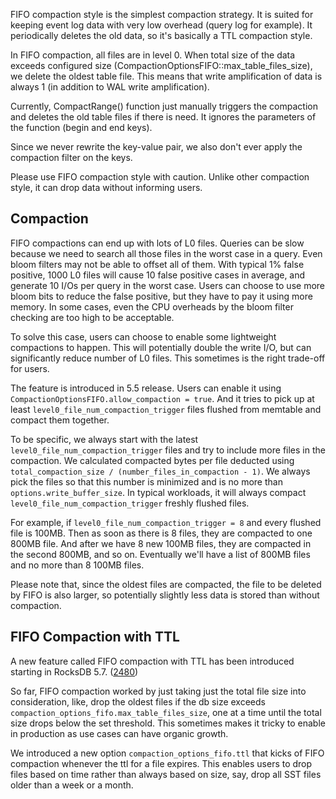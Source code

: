 FIFO compaction style is the simplest compaction strategy. It is suited for keeping event log data with very low overhead (query log for example). It periodically deletes the old data, so it's basically a TTL compaction style.

In FIFO compaction, all files are in level 0. When total size of the data exceeds configured size (CompactionOptionsFIFO::max_table_files_size), we delete the oldest table file. This means that write amplification of data is always 1 (in addition to WAL write amplification).

Currently, CompactRange() function just manually triggers the compaction and deletes the old table files if there is need. It ignores the parameters of the function (begin and end keys).

Since we never rewrite the key-value pair, we also don't ever apply the compaction filter on the keys.

Please use FIFO compaction style with caution. Unlike other compaction style, it can drop data without informing users.

## Compaction
FIFO compactions can end up with lots of L0 files. Queries can be slow because we need to search all those files in the worst case in a query. Even bloom filters may not be able to offset all of them. With typical 1% false positive, 1000 L0 files will cause 10 false positive cases in average, and generate 10 I/Os per query in the worst case. Users can choose to use more bloom bits to reduce the false positive, but they have to pay it using more memory. In some cases, even the CPU overheads by the bloom filter checking are too high to be acceptable.

To solve this case, users can choose to enable some lightweight compactions to happen. This will potentially double the write I/O, but can significantly reduce number of L0 files. This sometimes is the right trade-off for users.

The feature is introduced in 5.5 release. Users can enable it using `CompactionOptionsFIFO.allow_compaction = true`. And it tries to pick up at least `level0_file_num_compaction_trigger` files flushed from memtable and compact them together.

To be specific, we always start with the latest `level0_file_num_compaction_trigger` files and try to include more files in the compaction. We calculated compacted bytes per file deducted using `total_compaction_size / (number_files_in_compaction - 1)`. We always pick the files so that this number is minimized and is no more than `options.write_buffer_size`. In typical workloads, it will always compact `level0_file_num_compaction_trigger` freshly flushed files.

For example, if `level0_file_num_compaction_trigger = 8` and every flushed file is 100MB. Then as soon as there is 8 files, they are compacted to one 800MB file. And after we have 8 new 100MB files, they are compacted in the second 800MB, and so on. Eventually we'll have a list of 800MB files and no more than 8 100MB files.

Please note that, since the oldest files are compacted, the file to be deleted by FIFO is also larger, so potentially slightly less data is stored than without compaction.

## FIFO Compaction with TTL
A new feature called FIFO compaction with TTL has been introduced starting in RocksDB 5.7. ([2480](https://github.com/facebook/rocksdb/pull/2480))

So far, FIFO compaction worked by just taking just the total file size into consideration, like, drop the oldest files if the db size exceeds `compaction_options_fifo.max_table_files_size`, one at a time until the total size drops below the set threshold. This sometimes makes it tricky to enable in production as use cases can have organic growth. 

We introduced a new option `compaction_options_fifo.ttl` that kicks of FIFO compaction whenever the ttl for a file expires. This enables users to drop files based on time rather than always based on size, say, drop all SST files older than a week or a month.